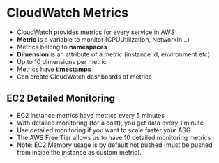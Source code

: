 # CloudWatch Metrics

- CloudWatch provides metrics for every service in AWS
- **Metric** is a variable to monitor (CPUUtilization, NetworkIn...)
- Metrics belong to **namespaces**
- **Dimension** is an attribute of a metric (instance id, environment etc)
- Up to 10 dimensions per metric
- Metrics have **timestamps**
- Can create CloudWatch dashboards of metrics

## EC2 Detailed Monitoring

- EC2 instance metrics have metrics every 5 minutes
- With detailed monitoring (for a cost), you get data every 1 minute
- Use detailed monitoring if you want to scale faster your ASG
- The AWS Free Tier allows us to have 10 detailed monitoring metrics
- Note: EC2 Memory usage is by default not pushed (must be pushed from inside the instance as custom metric).

